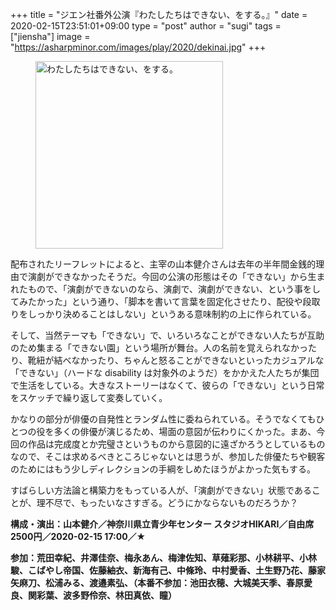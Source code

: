 +++
title = "ジエン社番外公演『わたしたちはできない、をする。』"
date = 2020-02-15T23:51:01+09:00
type = "post"
author = "sugi"
tags = ["jiensha"]
image = "https://asharpminor.com/images/play/2020/dekinai.jpg"
+++
<figure class="alignleft"><img src="/images/play/2020/dekinai.jpg" alt="わたしたちはできない、をする。" style="width: 300px !important;"></figure>

配布されたリーフレットによると、主宰の山本健介さんは去年の半年間金銭的理由で演劇ができなかったそうだ。今回の公演の形態はその「できない」から生まれたもので、「演劇ができないのなら、演劇で、演劇ができない、という事をしてみたかった」という通り、「脚本を書いて言葉を固定化させたり、配役や段取りをしっかり決めることはしない」というある意味制約の上に作られている。

そして、当然テーマも「できない」で、いろいろなことができない人たちが互助のため集まる「できない園」という場所が舞台。人の名前を覚えられなかったり、靴紐が結べなかったり、ちゃんと怒ることができないといったカジュアルな「できない」（ハードな disability は対象外のようだ）をかかえた人たちが集団で生活をしている。大きなストーリーはなくて、彼らの「できない」という日常をスケッチで繰り返して変奏していく。

かなりの部分が俳優の自発性とランダム性に委ねられている。そうでなくてもひとつの役を多くの俳優が演じるため、場面の意図が伝わりにくかった。まあ、今回の作品は完成度とか完璧さというものから意図的に遠ざかろうとしているものなので、そこは求めるべきところじゃないとは思うが、参加した俳優たちや観客のためにはもう少しディレクションの手綱をしめたほうがよかった気もする。

すばらしい方法論と構築力をもっている人が、「演劇ができない」状態であることが、理不尽で、もったいなさすぎる。どうにかならないものだろうか？

**構成・演出：山本健介／神奈川県立青少年センター スタジオHIKARI／自由席2500円／2020-02-15 17:00／★**

**参加：荒田幸紀、井澤佳奈、梅永あん、梅津佐知、草薙彩那、小林耕平、小林駿、こばやし帝国、佐藤紬衣、新海有己、中條玲、中村愛香、土生野乃花、藤家矢麻刀、松浦みる、渡邉素弘、（本番不参加：池田衣穂、大城美天季、春原愛良、関彩葉、波多野伶奈、林田真依、瞳）**